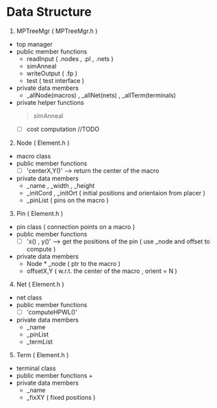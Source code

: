 # Data Structure
1. MPTreeMgr ( MPTreeMgr.h )
  - top manager
  - public member functions
    + readInput ( .nodes , .pl , .nets ) 
    + simAnneal
    + writeOutput ( .fp )
    + test ( test interface )
  - private data members
    + _allNode(macros) , _allNet(nets) , _allTerm(terminals)
  - private helper functions 
    > simAnneal
     * [ ] cost computation //TODO

2. Node ( Element.h ) 
  - macro class
  - public member functions 
    + [ ] 'centerX,Y()' --> return the center of the macro
  - private data members
    + _name , _width , _height
    + _initCord , _initOrt ( initial positions and orientaion from placer )
    + _pinList ( pins on the macro )

3. Pin ( Element.h ) 
  - pin class ( connection points on a macro )
  - public member functions
    + [ ] 'x() , y()' --> get the positions of the pin ( use _node and offset to compute )
  - private data members
    + Node * _node ( ptr to the macro )
    + offsetX,Y ( w.r.t. the center of the macro , orient = N )

4. Net ( Element.h ) 
  - net class
  - public member functions
    + [ ] 'computeHPWL()'
  - private data members
    + _name
    + _pinList
    + _termList

5. Term ( Element.h ) 
 - terminal class
 - public member functions
   + 
 - private data members
   + _name
   + _fixXY ( fixed positions ) 
